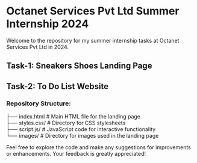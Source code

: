 # Octanet Services Pvt Ltd Summer Internship 2024

Welcome to the repository for my summer internship tasks at Octanet Services Pvt Ltd in 2024.

## Task-1: Sneakers Shoes Landing Page

## Task-2: To Do List Website

### Repository Structure:

├── index.html # Main HTML file for the landing page<br/>
├── styles.css/ # Directory for CSS stylesheets<br/>
├── script.js/ # JavaScript code for interactive functionality<br/>
└── images/ # Directory for images used in the landing page<br/>



Feel free to explore the code and make any suggestions for improvements or enhancements. Your feedback is greatly appreciated!